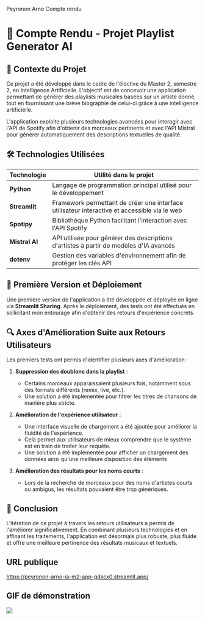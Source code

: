 Peyronon Arno Compte rendu

# 📌 Compte Rendu - Projet Playlist Generator AI

## 🎯 Contexte du Projet

Ce projet a été développé dans le cadre de l'élective du Master 2, semestre 2, en Intelligence Artificielle. L'objectif est de concevoir une application permettant de générer des playlists musicales basées sur un artiste donné, tout en fournissant une brève biographie de celui-ci grâce à une intelligence artificielle.

L'application exploite plusieurs technologies avancées pour interagir avec l'API de Spotify afin d'obtenir des morceaux pertinents et avec l'API Mistral pour générer automatiquement des descriptions textuelles de qualité.

## 🛠️ Technologies Utilisées

| Technologie    | Utilité dans le projet                                                                       |
| -------------- | -------------------------------------------------------------------------------------------- |
| **Python**     | Langage de programmation principal utilisé pour le développement                             |
| **Streamlit**  | Framework permettant de créer une interface utilisateur interactive et accessible via le web |
| **Spotipy**    | Bibliothèque Python facilitant l'interaction avec l'API Spotify                              |
| **Mistral AI** | API utilisée pour générer des descriptions d'artistes à partir de modèles d'IA avancés       |
| **dotenv**     | Gestion des variables d'environnement afin de protéger les clés API                          |

## 🚀 Première Version et Déploiement

Une première version de l'application a été développée et déployée en ligne via **Streamlit Sharing**. Après le déploiement, des tests ont été effectués en sollicitant mon entourage afin d'obtenir des retours d'expérience concrets.

## 🔍 Axes d'Amélioration Suite aux Retours Utilisateurs

Les premiers tests ont permis d'identifier plusieurs axes d'amélioration :

1. **Suppression des doublons dans la playlist** :

   - Certains morceaux apparaissaient plusieurs fois, notamment sous des formats différents (remix, live, etc.).
   - Une solution a été implémentée pour filtrer les titres de chansons de manière plus stricte.

2. **Amélioration de l'expérience utilisateur** :

   - Une interface visuelle de chargement a été ajoutée pour améliorer la fluidité de l'expérience.
   - Cela permet aux utilisateurs de mieux comprendre que le système est en train de traiter leur requête.
   - Une solution a été implémentée pour afficher un chargement des données ainsi qu'une meilleure disposition des éléments

3. **Amélioration des résultats pour les noms courts** :
   - Lors de la recherche de morceaux pour des noms d'artistes courts ou ambigus, les résultats pouvaient être trop génériques.

## 📌 Conclusion

L'itération de ce projet à travers les retours utilisateurs a permis de l'améliorer significativement. En combinant plusieurs technologies et en affinant les traitements, l'application est désormais plus robuste, plus fluide et offre une meilleure pertinence des résultats musicaux et textuels.

## URL publique

https://peyronon-arno-ia-m2-app-gdkcx0.streamlit.app/

## GIF de démonstration

![](video_rendu.gif)
